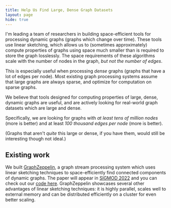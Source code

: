 ```yaml
---
title: Help Us Find Large, Dense Graph Datasets
layout: page
hide: true
---
```



I'm leading a team of researchers in building space-efficient tools for processing dynamic graphs (graphs which change over time).  These tools use linear sketching, which allows us to (sometimes approximately) compute properties of graphs using space much smaller than is required to store the graph losslessly.  The space requirements of these algorithms scale with the number of nodes in the graph, *but not the number of edges*.

This is especially useful when processing *dense* graphs (graphs that have a lot of edges per node).  Most existing graph processing systems assume that large graphs are always sparse, and optimize for computation on sparse graphs.

We believe that tools designed for computing properties of large, dense, dynamic graphs are useful, and are actively looking for real-world graph datasets which are large and dense.

Specifically, we are looking for graphs with _at least tens of million nodes_ (more is better) and at least _100 thousand edges per node_ (more is better).

(Graphs that aren't *quite* this large or dense, if you have them, would still be interesting though not ideal.)



Existing work
--------------

We built [GraphZeppelin](/deeplinks/graphzeppelin.pdf), a graph stream processing system which uses linear sketching techniques to space-efficiently find connected components of dynamic graphs.  The paper will appear in [SIGMOD 2022](https://2022.sigmod.org/) and you can check out our [code here](https://github.com/GraphStreamingProject/GraphStreamingCC).  GraphZeppelin showcases several other advantages of linear sketching techniques: it is highly parallel, scales well to external memory and can be distributed efficiently on a cluster for even better scaling.
